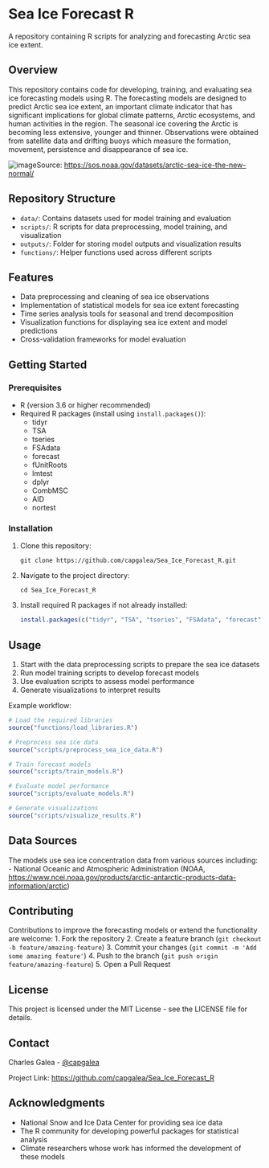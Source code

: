 # Sea Ice Forecast R

A repository containing R scripts for analyzing and forecasting Arctic sea ice extent.

## Overview

This repository contains code for developing, training, and evaluating sea ice forecasting models using R. The forecasting models are designed to predict Arctic sea ice extent, an important climate indicator that has significant implications for global climate patterns, Arctic ecosystems, and human activities in the region. The seasonal ice covering the Arctic is becoming less extensive, younger and thinner. Observations were obtained from satellite data and drifting buoys which measure the formation, movement, persistence and disappearance of sea ice.

![image](https://github.com/user-attachments/assets/8cd14a49-4e96-4142-80af-f8c348b38256)Source: <https://sos.noaa.gov/datasets/arctic-sea-ice-the-new-normal/>

## Repository Structure

-   `data/`: Contains datasets used for model training and evaluation
-   `scripts/`: R scripts for data preprocessing, model training, and visualization
-   `outputs/`: Folder for storing model outputs and visualization results
-   `functions/`: Helper functions used across different scripts

## Features

-   Data preprocessing and cleaning of sea ice observations
-   Implementation of statistical models for sea ice extent forecasting
-   Time series analysis tools for seasonal and trend decomposition
-   Visualization functions for displaying sea ice extent and model predictions
-   Cross-validation frameworks for model evaluation

## Getting Started

### Prerequisites

-   R (version 3.6 or higher recommended)
-   Required R packages (install using `install.packages()`):
    -   tidyr
    -   TSA
    -   tseries
    -   FSAdata
    -   forecast
    -   fUnitRoots
    -   lmtest
    -   dplyr
    -   CombMSC
    -   AID
    -   nortest

### Installation

1.  Clone this repository:

    ```         
    git clone https://github.com/capgalea/Sea_Ice_Forecast_R.git
    ```

2.  Navigate to the project directory:

    ```         
    cd Sea_Ice_Forecast_R
    ```

3.  Install required R packages if not already installed:

    ``` r
    install.packages(c("tidyr", "TSA", "tseries", "FSAdata", "forecast", "fUnitRoots", "lmtest", "dplyr". "CombMSC", "AID", "nortest"))
    ```

## Usage

1.  Start with the data preprocessing scripts to prepare the sea ice datasets
2.  Run model training scripts to develop forecast models
3.  Use evaluation scripts to assess model performance
4.  Generate visualizations to interpret results

Example workflow:

``` r
# Load the required libraries
source("functions/load_libraries.R")

# Preprocess sea ice data
source("scripts/preprocess_sea_ice_data.R")

# Train forecast models
source("scripts/train_models.R")

# Evaluate model performance
source("scripts/evaluate_models.R")

# Generate visualizations
source("scripts/visualize_results.R")
```

## Data Sources

The models use sea ice concentration data from various sources including: - National Oceanic and Atmospheric Administration (NOAA, <https://www.ncei.noaa.gov/products/arctic-antarctic-products-data-information/arctic>)

## Contributing

Contributions to improve the forecasting models or extend the functionality are welcome: 1. Fork the repository 2. Create a feature branch (`git checkout -b feature/amazing-feature`) 3. Commit your changes (`git commit -m 'Add some amazing feature'`) 4. Push to the branch (`git push origin feature/amazing-feature`) 5. Open a Pull Request

## License

This project is licensed under the MIT License - see the LICENSE file for details.

## Contact

Charles Galea - [\@capgalea](https://github.com/capgalea)

Project Link: <https://github.com/capgalea/Sea_Ice_Forecast_R>

## Acknowledgments

-   National Snow and Ice Data Center for providing sea ice data
-   The R community for developing powerful packages for statistical analysis
-   Climate researchers whose work has informed the development of these models
